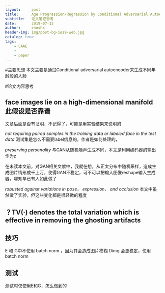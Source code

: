 ```yaml
---
layout:     post
title:      Age Progression/Regression by Conditional Adversarial Autoencoder
subtitle:   论文笔记思考
date:       2019-07-13
author:     enoshx
header-img: img/post-bg-ios9-web.jpg
catalog: true
tags:
    - CAAE
    - 
    - paper
---
```


#主要思想
本文主要是通过Conditional adversarial autoencoder来生成不同年龄段的人脸



#论文内容思考

## face images lie on a high-dimensional manifold 此假设是否靠谱
文章后面是否有证明，不记得了，可能是用实验结果来说明的

*not requiring paired samples in the training data or labeled face in the test data*
测试集是怎么不需要label信息的，作者是如何处理的，

*preserving personality*
与GAN从随机噪声生成不同，本文是利用编码器的输出作为z

在未读本文前，对GAN相关文献中，我就在想，从正太分布中随机采样，造成生成图片情形成千上万，使得GAN不稳定，可不可以把输入图像reshape输入生成器，哪知早已有人如此做了

*robusted against variations in pose， expression， and occlusion*
本文中虽然做了实验，但这些变化都是很轻微的程度

## ？TV(·) denotes the total variation which is effective in removing the ghosting artifacts

## 技巧
E 和 G中不使用 batch norm ，因为其会造成图片模糊
Dimg 会更稳定，使用batch norm

## 测试
测试时仅使用E和G，怎么做到的